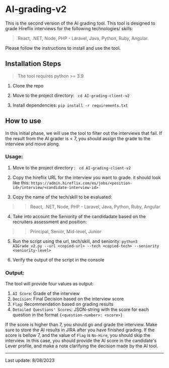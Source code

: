 # AI-grading-v2

This is the second version of the AI grading tool. This tool is designed to grade Hireflix interviews for the following technologies/ skills: 

> React, .NET, Node, PHP - Laravel, Java, Python, Ruby, Angular.

Please follow the instructions to install and use the tool.

## Installation Steps

> The tool requires python >= 3.9

1. Clone the repo

2. Move to the project directory: 
<code> cd AI-grading-client-v2 </code>

3. Install dependencies: 
`pip install -r requirements.txt`

## How to use

In this initial phase, we will use the tool to filter out the interviews that fail. If the result from the AI grader is < 7, you should assign the grade to the interview and move along.

### Usage:

1. Move to the project directory : 
<code> cd AI-grading-client-v2 </code>

2. Copy the hireflix URL for the interview you want to grade. it should look like this: `https://admin.hireflix.com/es/jobs/<position-id>/interview/<candidate-interview-id>` 

3. Copy the name of the tech/skill to be evaluated:

>> React, .NET, Node, PHP - Laravel, Java, Python, Ruby, Angular

4. Take into account the Seniority of the candidadate based on the recruiters assessment and position:

>> Principal, Senior, Mid-level, Junior

5. Run the script using the url, tech/skill, and seniority:  `python3 AIGrade_v2.py --url <copied-url> --tech <copied-tech> --seniority <seniority-level>` 

6. Verify the output of the script in the console

### Output:
The tool will provide four values as output:

1. `AI Score`: Grade of the interview
2. `Decision`: Final Decision based on the interview score
3. `Flag`: Recommendation based on grading results
4. `Detailed Questions' Scores`: JSON-string with the score for each question in the format `{<question-number>: <score>}`

If the score is higher than 7, you should go and grade the interview. Make sure to store the AI results in JIRA after you have finished grading. If the score is bellow 7, and the value of `Flag` is `No-Hire`, you should skip the interview. In this case, you should provide the AI score in the candidate's Lever profile, and make a note clarifying the decision made by the AI tool.

_______________
Last update: 8/08/2023


